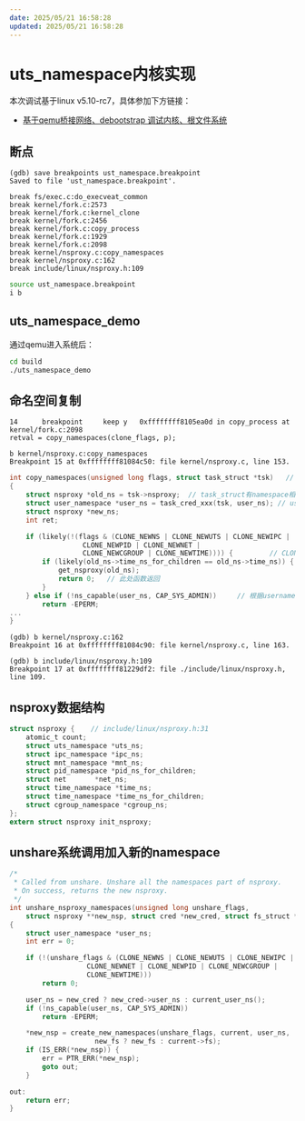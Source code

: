 ```yaml
---
date: 2025/05/21 16:58:28
updated: 2025/05/21 16:58:28
---
```


# uts_namespace内核实现

本次调试基于linux v5.10-rc7，具体参加下方链接：

- [基于qemu桥接网络、debootstrap 调试内核、根文件系统](https://github.com/realwujing/linux-learning/blob/main/debug/kernel/qemu/%E5%9F%BA%E4%BA%8Eqemu%E6%A1%A5%E6%8E%A5%E7%BD%91%E7%BB%9C%E3%80%81debootstrap%20%E8%B0%83%E8%AF%95%E5%86%85%E6%A0%B8%E3%80%81%E6%A0%B9%E6%96%87%E4%BB%B6%E7%B3%BB%E7%BB%9F.md)

## 断点

```text
(gdb) save breakpoints ust_namespace.breakpoint
Saved to file 'ust_namespace.breakpoint'.
```

```text
break fs/exec.c:do_execveat_common
break kernel/fork.c:2573
break kernel/fork.c:kernel_clone
break kernel/fork.c:2456
break kernel/fork.c:copy_process
break kernel/fork.c:1929
break kernel/fork.c:2098
break kernel/nsproxy.c:copy_namespaces
break kernel/nsproxy.c:162
break include/linux/nsproxy.h:109
```

```bash
source ust_namespace.breakpoint
i b
```

## uts_namespace_demo

通过qemu进入系统后：

```bash
cd build
./uts_namespace_demo
```

## 命名空间复制

```text
14      breakpoint     keep y   0xffffffff8105ea0d in copy_process at kernel/fork.c:2098
retval = copy_namespaces(clone_flags, p);
```

```text
b kernel/nsproxy.c:copy_namespaces 
Breakpoint 15 at 0xffffffff81084c50: file kernel/nsproxy.c, line 153.
```

```c
int copy_namespaces(unsigned long flags, struct task_struct *tsk)   // kernel/nsproxy.c:151
{
	struct nsproxy *old_ns = tsk->nsproxy;  // task_struct有namespace相关数据结构
	struct user_namespace *user_ns = task_cred_xxx(tsk, user_ns); // user_namespace
	struct nsproxy *new_ns;
	int ret;

	if (likely(!(flags & (CLONE_NEWNS | CLONE_NEWUTS | CLONE_NEWIPC |
			      CLONE_NEWPID | CLONE_NEWNET |
			      CLONE_NEWCGROUP | CLONE_NEWTIME)))) {         // CLONE_NEWUTS符合条件，此处为true
		if (likely(old_ns->time_ns_for_children == old_ns->time_ns)) {  // 此处也为true
			get_nsproxy(old_ns);
			return 0;   // 此处函数返回
		}
	} else if (!ns_capable(user_ns, CAP_SYS_ADMIN))     // 根据usernamesapce鉴权
		return -EPERM;
...
}
```

```text
(gdb) b kernel/nsproxy.c:162
Breakpoint 16 at 0xffffffff81084c90: file kernel/nsproxy.c, line 163.
```

```text
(gdb) b include/linux/nsproxy.h:109
Breakpoint 17 at 0xffffffff81229df2: file ./include/linux/nsproxy.h, line 109.
```

## nsproxy数据结构

```c
struct nsproxy {    // include/linux/nsproxy.h:31
	atomic_t count;
	struct uts_namespace *uts_ns;
	struct ipc_namespace *ipc_ns;
	struct mnt_namespace *mnt_ns;
	struct pid_namespace *pid_ns_for_children;
	struct net 	     *net_ns;
	struct time_namespace *time_ns;
	struct time_namespace *time_ns_for_children;
	struct cgroup_namespace *cgroup_ns;
};
extern struct nsproxy init_nsproxy;
```

## unshare系统调用加入新的namespace

```c
/*
 * Called from unshare. Unshare all the namespaces part of nsproxy.
 * On success, returns the new nsproxy.
 */
int unshare_nsproxy_namespaces(unsigned long unshare_flags,
	struct nsproxy **new_nsp, struct cred *new_cred, struct fs_struct *new_fs)  // kernel/nsproxy.c:262
{
	struct user_namespace *user_ns;
	int err = 0;

	if (!(unshare_flags & (CLONE_NEWNS | CLONE_NEWUTS | CLONE_NEWIPC |
			       CLONE_NEWNET | CLONE_NEWPID | CLONE_NEWCGROUP |
			       CLONE_NEWTIME)))
		return 0;

	user_ns = new_cred ? new_cred->user_ns : current_user_ns();
	if (!ns_capable(user_ns, CAP_SYS_ADMIN))
		return -EPERM;

	*new_nsp = create_new_namespaces(unshare_flags, current, user_ns,
					 new_fs ? new_fs : current->fs);
	if (IS_ERR(*new_nsp)) {
		err = PTR_ERR(*new_nsp);
		goto out;
	}

out:
	return err;
}
```
